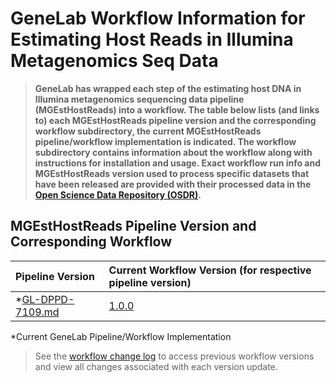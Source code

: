 # GeneLab Workflow Information for Estimating Host Reads in Illumina Metagenomics Seq Data

> **GeneLab has wrapped each step of the estimating host DNA in Illumina metagenomics sequencing data pipeline (MGEstHostReads) into a workflow. The table below lists (and links to) each MGEstHostReads pipeline version and the corresponding workflow subdirectory, the current MGEstHostReads pipeline/workflow implementation is indicated. The workflow subdirectory contains information about the workflow along with instructions for installation and usage. Exact workflow run info and MGEstHostReads version used to process specific datasets that have been released are provided with their processed data in the [Open Science Data Repository (OSDR)](https://osdr.nasa.gov/bio/repo/).**  

## MGEstHostReads Pipeline Version and Corresponding Workflow

|Pipeline Version|Current Workflow Version (for respective pipeline version)|
|:---------------|:---------------------------------------------------------|
|*[GL-DPPD-7109.md](../Pipeline_GL-DPPD-7109_Versions/GL-DPPD-7109.md)|[1.0.0](SW_MGEstHostReads)|

*Current GeneLab Pipeline/Workflow Implementation

> See the [workflow change log](SW_MGEstHostReads/CHANGELOG.md) to access previous workflow versions and view all changes associated with each version update.
